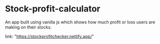# Stock-profit-calculator

An app built using vanilla js which shows how much profit or loss users are making on their stocks. 

link: "https://stockprofitchecker.netlify.app/"
